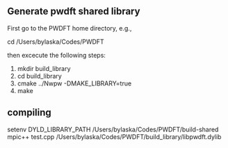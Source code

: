 ## Generate pwdft shared library ##

First go to the PWDFT home directory, e.g.,

cd /Users/bylaska/Codes/PWDFT

then excecute the following steps:

1) mkdir build_library
2) cd build_library
3) cmake ../Nwpw -DMAKE_LIBRARY=true
4) make


## compiling ##
setenv DYLD_LIBRARY_PATH /Users/bylaska/Codes/PWDFT/build-shared
mpic++ test.cpp /Users/bylaska/Codes/PWDFT/build_library/libpwdft.dylib 

